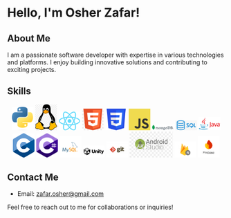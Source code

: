 # Hello, I'm Osher Zafar!

## About Me
I am a passionate software developer with expertise in various technologies and platforms. I enjoy building innovative solutions and contributing to exciting projects. 

## Skills
<p align="center">
  <img src="./logos/Python.png" alt="Python" width="50"/>
  <img src="./logos/linux.png" alt="Linux" width="50"/>
  <img src="./logos/React.png" alt="React" width="50"/>
  <img src="./logos/HTML.jpg" alt="HTML" width="50"/>
  <img src="./logos/CSS.png" alt="CSS" width="50"/>
  <img src="./logos/JavaScript.png" alt="JavaScript" width="50"/>
  <img src="./logos/MONGODB.png" alt="MongoDB" width="50"/>
  <img src="./logos/sql.png" alt="SQL" width="50"/>
  <img src="./logos/Java.png" alt="Java" width="50"/>
  <img src="./logos/C.png" alt="C" width="50"/>
  <img src="./logos/csharp.png" alt="C#" width="50"/>
  <img src="./logos/mysql.svg" alt="MySQL" width="50"/>
  <img src="./logos/Unity.png" alt="Unity" width="50"/>
  <img src="./logos/git.jpg" alt="Git" width="50"/>
  <img src="./logos/androidstudio.png" alt="Android Studio" width="100"/>
  <img src="./logos/firestore.jpg" alt="Firestore" width="50"/>
  <img src="./logos/firebase.png" alt="Firebase" width="50"/>
</p>

## Contact Me
- Email: [zafar.osher@gmail.com](mailto:zafar.osher@gmail.com)

Feel free to reach out to me for collaborations or inquiries!

